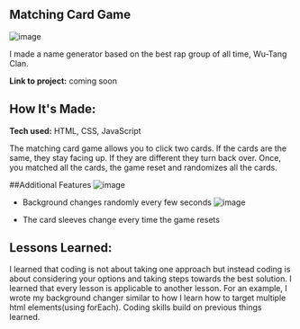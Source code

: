## Matching Card Game

![image](https://user-images.githubusercontent.com/112201564/198077661-1cfd2ff9-608e-4d1d-983f-a8b697aff270.png)

I made a name generator based on the best rap group of all time, Wu-Tang Clan. 

**Link to project:** coming soon



## How It's Made:

**Tech used:** HTML, CSS, JavaScript

The matching card game allows you to click two cards. If the cards are the same, they stay facing up. If they are different they turn back over. Once, you matched all the cards, the game reset and randomizes all the cards. 


##Additional Features
![image](https://user-images.githubusercontent.com/112201564/198077784-571e04ca-48ee-409d-be48-bffa8926f2bc.png)

- Background changes randomly every few seconds
![image](https://user-images.githubusercontent.com/112201564/198078135-61e871da-7270-4ca4-8335-8cbb4b6db64d.png)

- The card sleeves change every time the game resets 



## Lessons Learned:

I learned that coding is not about taking one approach but instead coding is about considering your options and taking steps towards the best solution. I learned that every lesson is applicable to another lesson. For an example, I wrote my background changer similar to how I learn how to target multiple html elements(using forEach). Coding skills build on previous things learned. 


